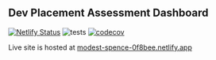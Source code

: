 ## Dev Placement Assessment Dashboard

[![Netlify Status](https://api.netlify.com/api/v1/badges/829362f1-1188-410f-b8e1-f698d6cc45a0/deploy-status)](https://app.netlify.com/sites/modest-spence-0f8bee/deploys)    ![tests](https://github.com/La-BeTe/DevPlacement-Assessment/workflows/tests/badge.svg)     [![codecov](https://codecov.io/gh/La-BeTe/DevPlacement-Assessment/branch/master/graph/badge.svg?token=ZFGVITBYN4)](https://codecov.io/gh/La-BeTe/DevPlacement-Assessment)

Live site is hosted at [modest-spence-0f8bee.netlify.app](https://modest-spence-0f8bee.netlify.app)
